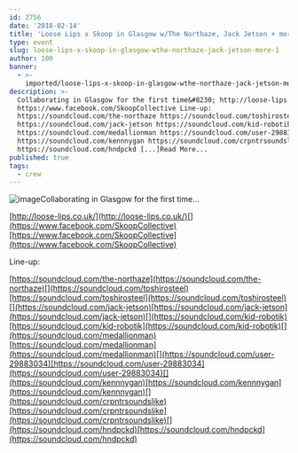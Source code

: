 ```yaml
---
id: 2756
date: '2018-02-14'
title: 'Loose Lips x Skoop in Glasgow w/The Northaze, Jack Jetson + more - Loose Lips'
type: event
slug: loose-lips-x-skoop-in-glasgow-wthe-northaze-jack-jetson-more-1
author: 100
banner:
  - >-
    imported/loose-lips-x-skoop-in-glasgow-wthe-northaze-jack-jetson-more-1/image2756.jpeg
description: >-
  Collaborating in Glasgow for the first time&#8230; http://loose-lips.co.uk/
  https://www.facebook.com/SkoopCollective Line-up:
  https://soundcloud.com/the-northaze https://soundcloud.com/toshirosteel
  https://soundcloud.com/jack-jetson https://soundcloud.com/kid-robotik
  https://soundcloud.com/medallionman https://soundcloud.com/user-29883034
  https://soundcloud.com/kennnygan https://soundcloud.com/crpntrsoundslike
  https://soundcloud.com/hndpckd [...]Read More...
published: true
tags:
  - crew
---
```

![image](../imported/loose-lips-x-skoop-in-glasgow-wthe-northaze-jack-jetson-more-1/image2756.jpeg)Collaborating in Glasgow for the first time…

[](http://loose-lips.co.uk/)[http://loose-lips.co.uk/](http://loose-lips.co.uk/)[](https://www.facebook.com/SkoopCollective)[https://www.facebook.com/SkoopCollective](https://www.facebook.com/SkoopCollective)

Line-up:

[](https://soundcloud.com/the-northaze)[https://soundcloud.com/the-northaze](https://soundcloud.com/the-northaze)[](https://soundcloud.com/toshirosteel)[https://soundcloud.com/toshirosteel](https://soundcloud.com/toshirosteel)[](https://soundcloud.com/jack-jetson)[https://soundcloud.com/jack-jetson](https://soundcloud.com/jack-jetson)[](https://soundcloud.com/kid-robotik)[https://soundcloud.com/kid-robotik](https://soundcloud.com/kid-robotik)[](https://soundcloud.com/medallionman)[https://soundcloud.com/medallionman](https://soundcloud.com/medallionman)[](https://soundcloud.com/user-29883034)[https://soundcloud.com/user-29883034](https://soundcloud.com/user-29883034)[](https://soundcloud.com/kennnygan)[https://soundcloud.com/kennnygan](https://soundcloud.com/kennnygan)[](https://soundcloud.com/crpntrsoundslike)[https://soundcloud.com/crpntrsoundslike](https://soundcloud.com/crpntrsoundslike)[](https://soundcloud.com/hndpckd)[https://soundcloud.com/hndpckd](https://soundcloud.com/hndpckd)